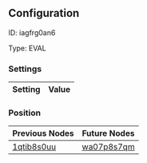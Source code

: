 # <nil>
## Configuration
ID:  iagfrg0an6

Type: EVAL 


### Settings
| Setting | Value  |
| :------------------------ | ---------------------------------------- |
 




### Position
| Previous Nodes | Future Nodes |
| :------------- | ------------ |
| [1qtib8s0uu](./1qtib8s0uu.md) | [wa07p8s7qm](./wa07p8s7qm.md) |